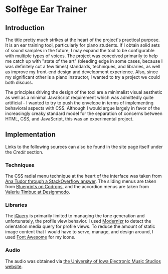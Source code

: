 # Solfège Ear Trainer

## Introduction

The title pretty much strikes at the heart of the project's practical purpose.  It is an ear training tool, particularly for piano students.  If I obtain solid sets of sound samples in the future, I may expand the tool to be configurable with multiple types of voices.  The project was conceived primarily to help me catch up with "state of the art" (bleeding edge in some cases, because I was definitely cut a few times) standards, techniques, and libraries, as well as improve my front-end design and development experience.  Also, since my significant other is a piano instructor, I wanted to try a project we could both discuss.

The principles driving the design of the tool are a minimalist visual aesthetic as well as a minimal JavaScript requirement which was admittedly quite artificial - I wanted to try to push the envelope in terms of implementing behavioral aspects with CSS.  Although I would argue largely in favor of the increasingly creaky standard model for the separation of concerns between HTML, CSS, and JavaScript, this was an experimental project.

## Implementation

Links to the following sources can also be found in the site page itself under the *Credit* section.

### Techniques

The CSS radial menu technique at the heart of the interface was taken from [Ana Tudor through a StackOverflow answer](http://dabblet.com/gist/3979221/cb69c5e8ccf0745fff2c94b47b27b108931f1a15).  The sliding menus are taken from [Blueprints on Codrops](http://tympanus.net/Blueprints/SlidePushMenus/), and the accordion menus are taken from [Valeriu Timbuc at Designmodo](http://designmodo.com/css3-accordion-menu/).

### Libraries

The [jQuery](http://jquery.com/) is primarily limited to managing the tone generation and unfortunately, the profile view behavior.  I used [Modernizr](http://modernizr.com/) to detect the orientation media query for profile views.  To reduce the amount of static image content that I would have to serve, manage, and design around, I used [Font Awesome](http://fontawesome.io) for my icons.

### Audio

The audio was obtained via [the University of Iowa Electronic Music Studios website](http://theremin.music.uiowa.edu/index.html).
